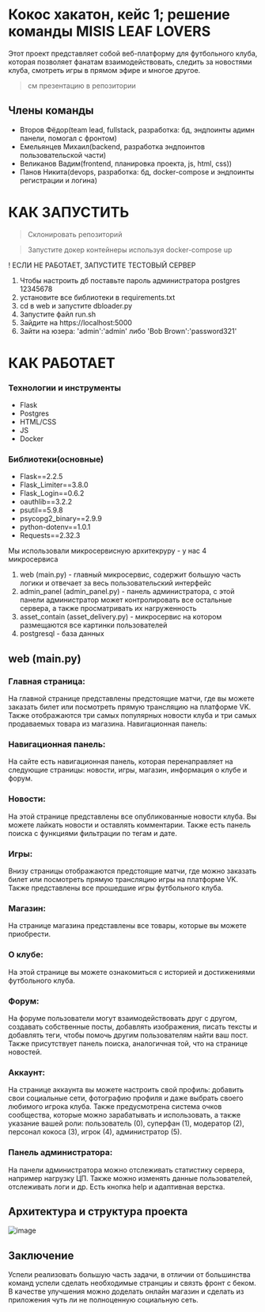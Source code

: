 # Кокос хакатон, кейс 1; решение команды MISIS LEAF LOVERS

Этот проект представляет собой веб-платформу для футбольного клуба, которая позволяет фанатам взаимодействовать, следить за новостями клуба, смотреть игры в прямом эфире и многое другое.

> см презентацию в репозитории

## Члены команды
- Второв Фёдор(team lead, fullstack, разработка: бд, эндпоинты адимн панели, помогал с фронтом)
- Емельянцев Михаил(backend, разработка эндпоинтов пользовательской части)
- Великанов Вадим(frontend, планировка проекта, js, html, css))
- Панов Никита(devops, разработка: бд, docker-compose и эндпоинты регистрации и логина)

# КАК ЗАПУСТИТЬ

> Склонировать репозиторий

> Запустите докер контейнеры используя docker-compose up 

! ЕСЛИ НЕ РАБОТАЕТ, ЗАПУСТИТЕ ТЕСТОВЫЙ СЕРВЕР 

1. Чтобы настроить дб поставьте пароль администратора postgres 12345678
2. установите все библиотеки в requirements.txt
3. cd в web и запустите dbloader.py
4. Запустите файл run.sh
5. Зайдите на https://localhost:5000
6. Зайти на юзера: 'admin':'admin' либо 'Bob Brown':'password321'

# КАК РАБОТАЕТ
### Технологии и инструменты
- Flask
- Postgres
- HTML/CSS
- JS
- Docker

### Библиотеки(основные)
- Flask==2.2.5
- Flask_Limiter==3.8.0
- Flask_Login==0.6.2
- oauthlib==3.2.2
- psutil==5.9.8
- psycopg2_binary==2.9.9
- python-dotenv==1.0.1
- Requests==2.32.3

Мы использовали микросервисную архитекруру - у нас 4 микросервиса

1. web (main.py) - главный микросервис, содержит большую часть логики и отвечает за весь пользовательский интерфейс
2. admin_panel (admin_panel.py) - панель администратора, с этой панели администратор может контролировать все остальные сервера, а также просматривать их нагруженность
3. asset_contain (asset_delivery.py) - микросервис на котором размещаются все картинки пользователей
4. postgresql - база данных

## web (main.py)
### Главная страница:

На главной странице представлены предстоящие матчи, где вы можете заказать билет или посмотреть прямую трансляцию на платформе VK.
Также отображаются три самых популярных новости клуба и три самых продаваемых товара из магазина.
Навигационная панель:

### Навигационная панель:

На сайте есть навигационная панель, которая перенаправляет на следующие страницы: новости, игры, магазин, информация о клубе и форум.

### Новости:

На этой странице представлены все опубликованные новости клуба.
Вы можете лайкать новости и оставлять комментарии.
Также есть панель поиска с функциями фильтрации по тегам и дате.

### Игры:

Внизу страницы отображаются предстоящие матчи, где можно заказать билет или посмотреть прямую трансляцию игры на платформе VK.
Также представлены все прошедшие игры футбольного клуба.

### Магазин:

На странице магазина представлены все товары, которые вы можете приобрести.

### О клубе:

На этой странице вы можете ознакомиться с историей и достижениями футбольного клуба.

### Форум:

На форуме пользователи могут взаимодействовать друг с другом, создавать собственные посты, добавлять изображения, писать тексты и добавлять теги, чтобы помочь другим пользователям найти ваш пост.
Также присутствует панель поиска, аналогичная той, что на странице новостей.

### Аккаунт:

На странице аккаунта вы можете настроить свой профиль: добавить свои социальные сети, фотографию профиля и даже выбрать своего любимого игрока клуба.
Также предусмотрена система очков сообщества, которые можно зарабатывать и использовать, а также указание вашей роли: пользователь (0), суперфан (1), модератор (2), персонал кокоса (3), игрок (4), администратор (5).

### Панель администратора:

На панели администратора можно отслеживать статистику сервера, например нагрузку ЦП. Также можно изменять данные пользователей, отслеживать логи и др. Есть кнопка help и адаптивная верстка.

## Архитектура и структура проекта
![image](https://github.com/user-attachments/assets/10ff9179-7746-484d-88a1-9aaa9202e807)


## Заключение
Успели реализовать большую часть задачи, в отличии от большинства команд успели сделать необходимые странциы и связть фронт с беком. В качестве улучшения можно доделать онлайн магазин и сделать из приложения чуть ли не полноценную социальную сеть.
